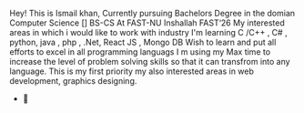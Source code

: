 Hey! 
This is Ismail khan, Currently pursuing Bachelors Degree in the domian Computer Science []
BS-CS At FAST-NU Inshallah FAST‘26 
My interested areas in which i would like to work with industry
I'm learning C /C++ , C# , python, java , php , .Net, React JS , Mongo DB 
Wish to learn and put all efforts to excel in all programming languags
I m using my Max time to increase the level of problem solving  skills so that it can transfrom into any language.
This is my first priority my also interested areas in web development, graphics designing.
 
- 👀
<!---
Ismailkhan45/Ismailkhan45 is a ✨ special ✨ repository because its `README.md` (this file) appears on your GitHub profile.
You can click the Preview link to take a look at your changes.
--->
